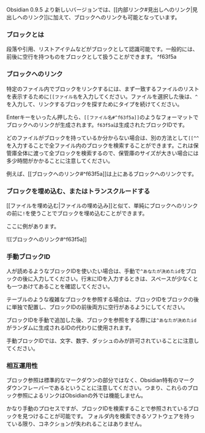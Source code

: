 Obsidian 0.9.5 より新しいバージョンでは、[[内部リンク#見出しへのリンク|見出しへのリンク]]に加えて、ブロックへのリンクも可能となっています。

### ブロックとは

段落や引用、リストアイテムなどがブロックとして認識可能です。一般的には、前後に空行を持つものをブロックとして扱うことができます。 ^f63f5a

### ブロックへのリンク

特定のファイル内でブロックをリンクするには、まず一致するファイルのリストを表示するために`[[ファイル名`を入力してください。ファイルを選択した後は、`^`を入力して、リンクするブロックを探すためにタイプを続けてください。

Enterキーをいったん押したら、`[[ファイル名#^f63f5a]]`のようなフォーマットでブロックへのリンクが生成されます。`f63f5a`は生成されたブロックIDです。

どのファイルがブロックを持っているか分からない場合は、別の方法として`[[^^` を入力することで全ファイル内のブロックを検索することができます。これは保管庫全体に渡って全ブロックを検索するので、保管庫のサイズが大きい場合には多少時間がかかることに注意してください。

例えば、[[ブロックへのリンク#^f63f5a]]は上にあるブロックへのリンクです。

### ブロックを埋め込む、またはトランスクルードする

[[ファイルを埋め込む|ファイルの埋め込み]]と似て、単純にブロックへのリンクの前に`!`を使うことでブロックを埋め込むことができます。

ここに例があります。

![[ブロックへのリンク#^f63f5a]]

### 手動ブロックID

人が読めるようなブロックIDを使いたい場合は、手動で`^あなたが決めたid`をブロックの後に入力してください。行末にIDを入力するときは、スペースが少なくとも一つあけてあることを確認してください。

テーブルのような複雑なブロックを参照する場合は、ブロックIDをブロックの後に単独で配置し、ブロックIDの前後両方に空行があるようにしてください。

ブロックIDを手動で追加した後、ブロックを参照をする際には`^あなたが決めたid`がランダムに生成されるIDの代わりに使用されます。

手動ブロックIDでは、文字、数字、ダッシュのみが許可されていることに注意してください。

### 相互運用性

ブロック参照は標準的なマークダウンの部分ではなく、Obsidian特有のマークダウンフレーバーであるということに注意してください。つまり、これらのブロック参照によるリンクはObsidianの外では機能しません。

かなり手動のプロセスですが、ブロックIDを検索することで参照されているブロックを見つけることが可能です。
フォルダ内を検索できるソフトウェアを持っている限り、コネクションが失われることはありません。